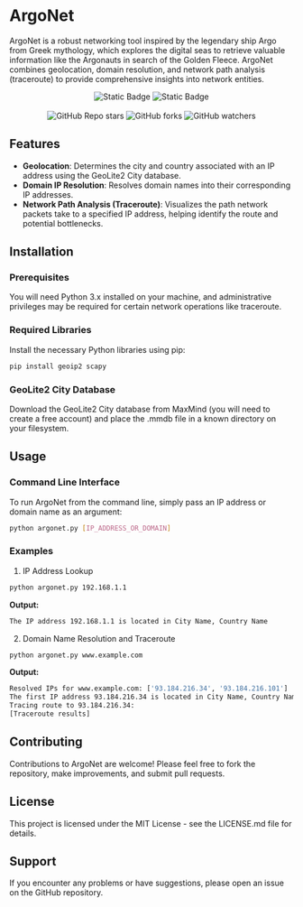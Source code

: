 # ArgoNet

ArgoNet is a robust networking tool inspired by the legendary ship Argo from Greek mythology, which explores the digital seas to retrieve valuable information like the Argonauts in search of the Golden Fleece. ArgoNet combines geolocation, domain resolution, and network path analysis (traceroute) to provide comprehensive insights into network entities.

<p align="center">
  <img alt="Static Badge" src="https://img.shields.io/badge/License-MIT-green?link=https%3A%2F%2Fgithub.com%2Fnickvourd%2FSupernova%2Fblob%2Fmain%2FLICENSE">
  <img alt="Static Badge" src="https://img.shields.io/badge/Version-2.1%20(Coaster)-red?link=https%3A%2F%2Fgithub.com%2Fnickvourd%2FSupernova%2Freleases"><br /><br />
  <img alt="GitHub Repo stars" src="https://img.shields.io/github/stars/nickvourd/Supernova?logoColor=yellow">
  <img alt="GitHub forks" src="https://img.shields.io/github/forks/nickvourd/Supernova?logoColor=red">
  <img alt="GitHub watchers" src="https://img.shields.io/github/watchers/nickvourd/Supernova?logoColor=blue">
</p>

## Features
- **Geolocation**: Determines the city and country associated with an IP address using the GeoLite2 City database.
- **Domain IP Resolution**: Resolves domain names into their corresponding IP addresses.
- **Network Path Analysis (Traceroute)**: Visualizes the path network packets take to a specified IP address, helping identify the route and potential bottlenecks.

## Installation

### Prerequisites
You will need Python 3.x installed on your machine, and administrative privileges may be required for certain network operations like traceroute.

### Required Libraries
Install the necessary Python libraries using pip:
```bash
pip install geoip2 scapy
```
### GeoLite2 City Database
Download the GeoLite2 City database from MaxMind (you will need to create a free account) and place the .mmdb file in a known directory on your filesystem.

## Usage

### Command Line Interface
To run ArgoNet from the command line, simply pass an IP address or domain name as an argument:

```bash
python argonet.py [IP_ADDRESS_OR_DOMAIN]
```
### Examples
1. IP Address Lookup
```bash
python argonet.py 192.168.1.1
```

**Output:**
```bash
The IP address 192.168.1.1 is located in City Name, Country Name
```
2. Domain Name Resolution and Traceroute
```bash
python argonet.py www.example.com
```

**Output:**
```bash
Resolved IPs for www.example.com: ['93.184.216.34', '93.184.216.101']
The first IP address 93.184.216.34 is located in City Name, Country Name
Tracing route to 93.184.216.34:
[Traceroute results]
```

## Contributing
Contributions to ArgoNet are welcome! Please feel free to fork the repository, make improvements, and submit pull requests.

## License
This project is licensed under the MIT License - see the LICENSE.md file for details.

## Support
If you encounter any problems or have suggestions, please open an issue on the GitHub repository.
